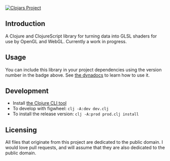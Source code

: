 [![Clojars Project](https://img.shields.io/clojars/v/iglu.svg)](https://clojars.org/iglu)

## Introduction

A Clojure and ClojureScript library for turning data into GLSL shaders for use by OpenGL and WebGL. Currently a work in progress.

## Usage

You can include this library in your project dependencies using the version number in the badge above. See [the dynadocs](https://oakes.github.io/iglu/) to learn how to use it.

## Development

* Install [the Clojure CLI tool](https://clojure.org/guides/getting_started#_clojure_installer_and_cli_tools)
* To develop with figwheel: `clj -A:dev dev.clj`
* To install the release version: `clj -A:prod prod.clj install`

## Licensing

All files that originate from this project are dedicated to the public domain. I would love pull requests, and will assume that they are also dedicated to the public domain.
